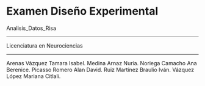 # Examen Diseño Experimental
Analisis_Datos_Risa
<hr>
Licenciatura en Neurociencias<hr>
Arenas Vázquez Tamara Isabel.
Medina Arnaz Nuria.
Noriega Camacho Ana Berenice.
Picasso Romero Alan David.
Ruiz Martínez Braulio Iván.
Vázquez López Mariana Citlali.
